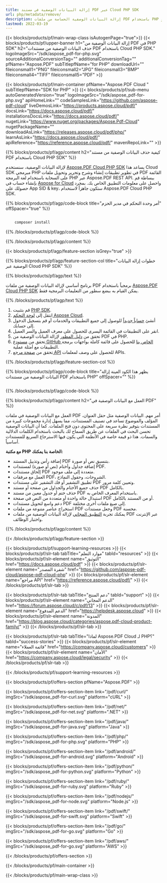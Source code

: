 ```yaml
---
title: إزالة البيانات الوصفية في مستند PDF عبر Cloud PHP SDK
url: php/metadata/remove/
description: إزالة البيانات الوصفية الحساسة من ملفات PDF باستخدام PHP و Aspose.PDF Cloud SDK.
lastmod: 2022-03-19
---
```


{{< blocks/products/pf/main-wrap-class isAutogenPage="true">}}
{{< blocks/products/pf/upper-banner h1="إزالة البيانات الوصفية من PDF في PHP SDK" h2="حذف البيانات الوصفية من مستندات PDF باستخدام Cloud PHP SDK." logoImageSrc="/sdk/aspose_pdf-for-php.svg" sourceAdditionalConversionTag="" additionalConversionTag="" pfName="Aspose.PDF" subTitlepfName="for PHP" downloadUrl="" fileiconsmall1="PNG" fileiconsmall2="JPG" fileiconsmall3="BMP" fileiconsmall4="TIFF" fileiconsmall5="PDF" >}}

{{< blocks/products/pf/main-container pfName="Aspose.PDF Cloud " subTitlepfName="SDK for PHP" >}}
{{< blocks/products/pf/sub-menu autoGeneratedVersion="true" logoImageSrc="/sdk/aspose_pdf-for-php.svg" apiHomeLink="" codeSamplesLink="https://github.com/aspose-pdf-cloud" liveDemosLink="https://products.aspose.cloud/pdf/" docsLink="https://docs.aspose.cloud/pdf/" installationsDocsLink="https://docs.aspose.cloud/pdf/" nugetLink="https://www.nuget.org/packages/Aspose.Pdf-Cloud" nugetPackageName="" downloadAsLink="https://releases.aspose.cloud/pdf/php/" learnAsLink="https://docs.aspose.cloud/pdf/" apiReference="https://reference.aspose.cloud/pdf/" mavenRepoLink="" >}}

{{% blocks/products/pf/agp/content h2="كيفية حذف البيانات الوصفية من مستند PDF باستخدام Cloud PHP SDK" %}}

لإزالة البيانات الوصفية، سنستخدم
[Aspose.PDF Cloud PHP SDK](https://products.aspose.cloud/pdf/php/)
يساعد هذا Cloud SDK مبرمجي PHP في تطوير تطبيقات إنشاء وشرح وتحرير وتحويل ملفات PDF القائمة على السحابة باستخدام لغة البرمجة PHP عبر Aspose.PDF REST API. ببساطة قم بإنشاء حساب في [Aspose for Cloud](https://dashboard.aspose.cloud/#/apps) واحصل على معلومات التطبيق الخاص بك. بمجرد حصولك على App SID & key، ستكون جاهزاً لاستخدام Aspose.PDF Cloud PHP SDK.

{{% blocks/products/pf/agp/code-block title="أمر وحدة التحكم في مدير الحزم" offSpacer="true" %}}

```bash
     
    composer install

```

{{% /blocks/products/pf/agp/code-block %}}

{{% /blocks/products/pf/agp/content %}}

{{< blocks/products/pf/agp/feature-section isGrey="true" >}}

{{% blocks/products/pf/agp/feature-section-col title="خطوات إزالة البيانات الوصفية عبر Cloud PHP SDK" %}}

{{% blocks/products/pf/agp/text %}}

برنامج أساسي لإزالة البيانات الوصفية من ملفات PDF برمجياً باستخدام
[Aspose.PDF Cloud PHP SDK](https://products.aspose.cloud/pdf/php/)
يمكن القيام به ببضع سطور من التعليمات البرمجية فقط.

{{% /blocks/products/pf/agp/text %}}

1. قم بتثبيت [PHP SDK](https://pypi.org/project/asposepdfcloud/).
1. انتقل إلى [لوحة التحكم Aspose Cloud](https://dashboard.aspose.cloud/).
1. أنشئ [حساباً جديداً](https://docs.aspose.cloud/display/storagecloud/Creating+and+Managing+Account) للوصول إلى جميع التطبيقات والخدمات أو قم بتسجيل الدخول إلى حسابك.
1. انقر على التطبيقات في القائمة اليسرى للحصول على معرف العميل والسر العميل.
1. تحقق من [دليل المطور](https://docs.aspose.cloud/pdf/developer-guide/) لإزالة البيانات الوصفية من PDF في PHP.
1. تحقق من [مستودع GitHub الخاص بنا](https://github.com/aspose-pdf-cloud/aspose-pdf-cloud-php) للحصول على قائمة كاملة بواجهات برمجة التطبيقات مع أمثلة عملية.
1. تحقق من [صفحة مرجع API](https://reference.aspose.cloud/pdf/#/Document) للحصول على وصف لمعلمات APIs.

{{% /blocks/products/pf/agp/feature-section-col %}}


{{% blocks/products/pf/agp/code-block title="يظهر هذا الكود العينة إزالة البيانات الوصفية من مستندات PDF باستخدام PHP" offSpacer="" %}}

```php

```

{{% /blocks/products/pf/agp/code-block %}}

{{% blocks/products/pf/agp/content h2="العمل مع البيانات الوصفية في PDF" %}}

العمل مع البيانات الوصفية في ملفات PDF أمر مهم. البيانات الوصفية مثل حقل العنوان، المؤلف والموضوع تساعد في تصنيف المستندات، مما يسهل إدارة مجموعات كبيرة من المستندات بتوفير نظرة سريعة على المحتوى دون فتح الملفات.
كما أن البيانات الوصفية تحسن البحث في الملفات عن طريق السماح لك بالبحث باستخدام الكلمات الدلالية والسمات. هذا ذو قيمة خاصة في الأنظمة التي يكون فيها الاسترجاع السريع للمستندات أساسياً.

**مع مكتبة PHP الخاصة بنا يمكنك:**

+ إضافة رأس وتذييل المستند PDF بتنسيق نص أو صورة.
+ إضافة جداول وأختام (نص أو صورة) لمستندات PDF.
+ إلحاق مستندات PDF متعددة إلى ملف موجود.
+ العمل مع مرفقات PDF، الشروحات، وحقول النماذج.
+ تطبيق التشفير أو فك التشفير على مستندات PDF وتعيين كلمة مرور.
+ حذف جميع الأختام والجداول من صفحة أو مستند PDF بالكامل.
+ حذف ختم أو جدول معين من مستند PDF باستخدام المعرف الخاص به.
+ استبدال حالة واحدة أو متعددة من النص في صفحة PDF أو من المستند بالكامل.
+ دعم واسع لتحويل مستندات PDF إلى صيغ ملفات أخرى مختلفة.
+ استخراج عناصر متنوعة من ملفات PDF وجعل مستندات PDF محسنة.
+ يمكنك تجربة [التطبيق المجاني](https://products.aspose.app/pdf/metadata) لإزالة البيانات الوصفية من ملفات PDF عبر الإنترنت واختبار الوظائف.

{{% /blocks/products/pf/agp/content %}}

{{< /blocks/products/pf/agp/feature-section >}}

{{< blocks/products/pf/support-learning-resources >}}
{{< blocks/products/pf/slr-tab tabTitle="موارد التعلم" tabId="resources" >}}
{{< blocks/products/pf/slr-element name="التوثيق" href="https://docs.aspose.cloud/pdf" >}}
{{< blocks/products/pf/slr-element name="شفرة المصدر" href="https://github.com/aspose-pdf-cloud/aspose-pdf-cloud-php" >}}
{{< blocks/products/pf/slr-element name="مراجع API" href="https://reference.aspose.cloud/pdf/" >}}
{{< /blocks/products/pf/slr-tab >}}

{{< blocks/products/pf/slr-tab tabTitle="دعم المنتج" tabId="support" >}}
{{< blocks/products/pf/slr-element name="الدعم المجاني" href="https://forum.aspose.cloud/c/pdf/13" >}}
{{< blocks/products/pf/slr-element name="الدعم المدفوع" href="https://helpdesk.aspose.cloud" >}}
{{< blocks/products/pf/slr-element name="المدونة" href="https://blog.aspose.cloud/categories/aspose.pdf-cloud-product-family/" >}}
{{< /blocks/products/pf/slr-tab >}}

{{< blocks/products/pf/slr-tab tabTitle="لماذا Aspose.PDF Cloud لـ PHP؟" tabId="success-stories" >}}
{{< blocks/products/pf/slr-element name="قائمة العملاء" href="https://company.aspose.cloud/customers" >}}
{{< blocks/products/pf/slr-element name="الأمان" href="https://company.aspose.cloud/legal/security" >}}
{{< /blocks/products/pf/slr-tab >}}

{{< /blocks/products/pf/support-learning-resources >}}

{{< blocks/products/pf/offers-section pfName="Aspose.PDF" >}}

{{< blocks/products/pf/offers-section-item link="/pdf/curl/" imgSrc="/sdk/aspose_pdf-for-curl.svg" platform="cURL" >}}

{{< blocks/products/pf/offers-section-item link="/pdf/net/" imgSrc="/sdk/aspose_pdf-for-net.svg" platform=".NET" >}}

{{< blocks/products/pf/offers-section-item link="/pdf/java/" imgSrc="/sdk/aspose_pdf-for-java.svg" platform="Java" >}}

{{< blocks/products/pf/offers-section-item link="/pdf/php/" imgSrc="/sdk/aspose_pdf-for-php.svg" platform="PHP" >}}

{{< blocks/products/pf/offers-section-item link="/pdf/android/" imgSrc="/sdk/aspose_pdf-for-android.svg" platform="Android" >}}

{{< blocks/products/pf/offers-section-item link="/pdf/python/" imgSrc="/sdk/aspose_pdf-for-python.svg" platform="Python" >}}

{{< blocks/products/pf/offers-section-item link="/pdf/ruby/" imgSrc="/sdk/aspose_pdf-for-ruby.svg" platform="Ruby" >}}

{{< blocks/products/pf/offers-section-item link="/pdf/nodejs/" imgSrc="/sdk/aspose_pdf-for-node.svg" platform="Node.js" >}}

{{< blocks/products/pf/offers-section-item link="/pdf/swift/" imgSrc="/sdk/aspose_pdf-for-swift.svg" platform="Swift" >}}

{{< blocks/products/pf/offers-section-item link="/pdf/go/" imgSrc="/sdk/aspose_pdf-for-go.svg" platform="Go" >}}

{{< blocks/products/pf/offers-section-item link="/pdf/aws/" imgSrc="/sdk/aspose_pdf-for-go.svg" platform="AWS" >}}

{{< /blocks/products/pf/offers-section >}}

<!-- نهاية ملف الوصف -->

{{< /blocks/products/pf/main-container >}}

{{< /blocks/products/pf/main-wrap-class >}}
